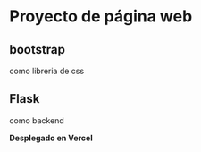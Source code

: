 # Proyecto de página web
## bootstrap
como libreria de css
## Flask
como backend

**Desplegado en Vercel**
